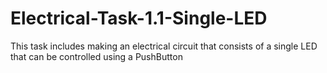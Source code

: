 # Electrical-Task-1.1-Single-LED
This task includes making an electrical circuit that consists of a single LED that can be controlled using a PushButton
